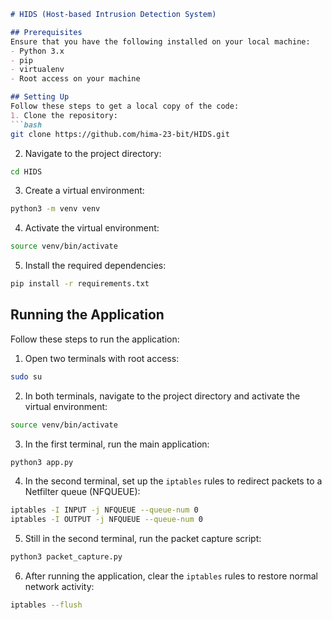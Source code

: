```markdown
# HIDS (Host-based Intrusion Detection System)

## Prerequisites  
Ensure that you have the following installed on your local machine:  
- Python 3.x  
- pip  
- virtualenv  
- Root access on your machine  

## Setting Up  
Follow these steps to get a local copy of the code:  
1. Clone the repository:  
```bash  
git clone https://github.com/hima-23-bit/HIDS.git  
```  
2. Navigate to the project directory:  
```bash  
cd HIDS  
```  
3. Create a virtual environment:  
```bash  
python3 -m venv venv  
```  
4. Activate the virtual environment:  
```bash  
source venv/bin/activate  
```  
5. Install the required dependencies:  
```bash  
pip install -r requirements.txt  
```  

## Running the Application  
Follow these steps to run the application:  
1. Open two terminals with root access:  
```bash  
sudo su  
```  
2. In both terminals, navigate to the project directory and activate the virtual environment:  
```bash  
source venv/bin/activate  
```  
3. In the first terminal, run the main application:  
```bash  
python3 app.py  
```  
4. In the second terminal, set up the `iptables` rules to redirect packets to a Netfilter queue (NFQUEUE):  
```bash  
iptables -I INPUT -j NFQUEUE --queue-num 0  
iptables -I OUTPUT -j NFQUEUE --queue-num 0  
```  
5. Still in the second terminal, run the packet capture script:  
```bash  
python3 packet_capture.py  
```  
6. After running the application, clear the `iptables` rules to restore normal network activity:  
```bash  
iptables --flush  
```
```
